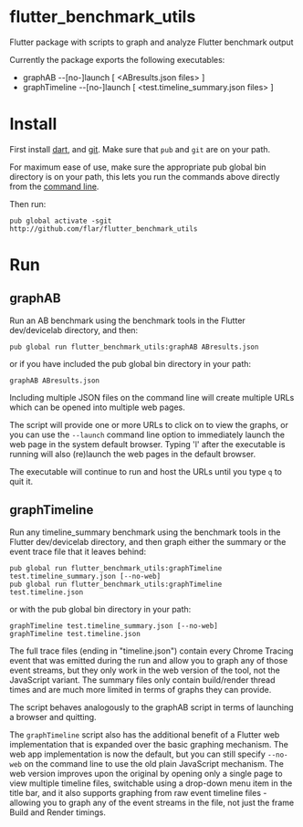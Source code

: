 # flutter_benchmark_utils

Flutter package with scripts to graph and analyze Flutter benchmark output

Currently the package exports the following executables:
- graphAB --[no-]launch [ <ABresults.json files> ]
- graphTimeline --[no-]launch [ <test.timeline_summary.json files> ]

# Install

First install [dart](https://dart.dev/get-dart), and
[git](https://git-scm.com/book/en/v2/Getting-Started-Installing-Git).
Make sure that `pub` and `git` are on your path.

For maximum ease of use, make sure the appropriate pub global bin directory
is on your path, this lets you run the commands above directly from the
[command line](https://dart.dev/tools/pub/cmd/pub-global#running-a-script-from-your-path).

Then run:
```shell
pub global activate -sgit http://github.com/flar/flutter_benchmark_utils
```

# Run

## graphAB

Run an AB benchmark using the benchmark tools in the Flutter dev/devicelab directory,
and then:
```shell
pub global run flutter_benchmark_utils:graphAB ABresults.json
```

or if you have included the pub global bin directory in your path:

```shell
graphAB ABresults.json
```

Including multiple JSON files on the command line will create multiple URLs which can be
opened into multiple web pages.

The script will provide one or more URLs to click on to view the graphs, or you can use
the `--launch` command line option to immediately launch the web page in the system default
browser. Typing 'l' after the executable is running will also (re)launch the web pages in the
default browser.

The executable will continue to run and host the URLs until you type `q` to quit it.

## graphTimeline

Run any timeline_summary benchmark using the benchmark tools in the Flutter dev/devicelab
directory, and then graph either the summary or the event trace file that it leaves behind:
```shell
pub global run flutter_benchmark_utils:graphTimeline test.timeline_summary.json [--no-web]
pub global run flutter_benchmark_utils:graphTimeline test.timeline.json
```
or with the pub global bin directory in your path:

```shell
graphTimeline test.timeline_summary.json [--no-web]
graphTimeline test.timeline.json
```

The full trace files (ending in "timeline.json") contain every Chrome Tracing event that
was emitted during the run and allow you to graph any of those event streams, but they
only work in the web version of the tool, not the JavaScript variant. The summary files
only contain build/render thread times and are much more limited in terms of graphs
they can provide.

The script behaves analogously to the graphAB script in terms of launching a browser and
quitting.

The `graphTimeline` script also has the additional benefit of a Flutter web implementation
that is expanded over the basic graphing mechanism. The web app implementation is now the
default, but you can still specify `--no-web` on the command line to use the old plain
JavaScript mechanism. The web version improves upon the original by opening only
a single page to view multiple timeline files, switchable using a drop-down menu item in
the title bar, and it also supports graphing from raw event timeline files - allowing you
to graph any of the event streams in the file, not just the frame Build and Render timings.
